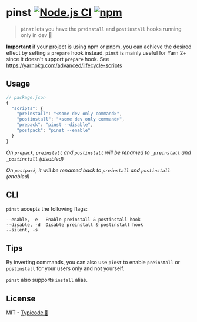 # pinst [![Node.js CI](https://github.com/typicode/pinst/workflows/Node.js%20CI/badge.svg)](https://github.com/typicode/pinst/actions) [![npm](https://img.shields.io/npm/v/pinst.svg)](https://www.npmjs.com/package/pinst)

> `pinst` lets you have the `preinstall` and `postinstall` hooks running only in dev 🍺

__Important__ if your project is using npm or pnpm, you can achieve the desired effect by setting a `prepare` hook instead. `pinst` is mainly useful for Yarn 2+ since it doesn't support `prepare` hook. See https://yarnpkg.com/advanced/lifecycle-scripts

## Usage

```js
// package.json
{
  "scripts": {
    "preinstall": "<some dev only command>",
    "postinstall": "<some dev only command>",
    "prepack": "pinst --disable",
    "postpack": "pinst --enable"
  }
}
```

_On `prepack`, `preinstall` and `postinstall` will be renamed to `_preinstall` and `_postinstall` (disabled)_

_On `postpack`, it will be renamed back to `preinstall` and `postinstall` (enabled)_

## CLI

`pinst` accepts the following flags:

```
--enable, -e   Enable preinstall & postinstall hook
--disable, -d  Disable preinstall & postinstall hook
--silent, -s
```

## Tips

By inverting commands, you can also use `pinst` to enable `preinstall` or `postinstall` for your users only and not yourself.

`pinst` also supports `install` alias.

## License

MIT - [Typicode :cactus:](https://github.com/typicode)
